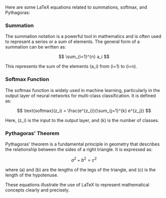 Here are some LaTeX equations related to summations, softmax, and Pythagoras:

### Summation

The summation notation is a powerful tool in mathematics and is often used to represent a series or a sum of elements. The general form of a summation can be written as:

$$
\sum_{i=1}^{n} a_i
$$

This represents the sum of the elements \(a_i\) from \(i=1\) to \(i=n\).

### Softmax Function

The softmax function is widely used in machine learning, particularly in the output layer of neural networks for multi-class classification. It is defined as:

$$
\text{softmax}(z_i) = \frac{e^{z_i}}{\sum_{j=1}^{k} e^{z_j}}
$$

Here, \(z_i\) is the input to the output layer, and \(k\) is the number of classes.

### Pythagoras' Theorem

Pythagoras' theorem is a fundamental principle in geometry that describes the relationship between the sides of a right triangle. It is expressed as:

$$
a^2 + b^2 = c^2
$$

where \(a\) and \(b\) are the lengths of the legs of the triangle, and \(c\) is the length of the hypotenuse.

These equations illustrate the use of LaTeX to represent mathematical concepts clearly and precisely.
